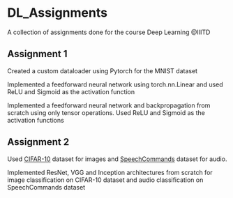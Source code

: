 # DL_Assignments
A collection of assignments done for the course Deep Learning @IIITD

## Assignment 1
Created a custom dataloader using Pytorch for the MNIST dataset

Implemented a feedforward neural network using torch.nn.Linear and used ReLU and Sigmoid as the activation function

Implemented a feedforward neural network and backpropagation from scratch using only tensor operations. Used ReLU and Sigmoid as the activation functions

## Assignment 2
Used [CIFAR-10](https://www.cs.toronto.edu/~kriz/cifar.html) dataset for images and [SpeechCommands](https://www.tensorflow.org/datasets/catalog/speech_commands) dataset for audio. 

Implemented ResNet, VGG and Inception architectures from scratch for image classification on CIFAR-10 dataset and audio classification on SpeechCommands dataset

